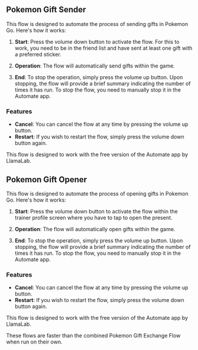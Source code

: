 ## Pokemon Gift Sender

This flow is designed to automate the process of sending gifts in Pokemon Go. Here's how it works:

1. **Start**: Press the volume down button to activate the flow. For this to work, you need to be in the friend list and have sent at least one gift with a preferred sticker.

2. **Operation**: The flow will automatically send gifts within the game.

3. **End**: To stop the operation, simply press the volume up button. Upon stopping, the flow will provide a brief summary indicating the number of times it has run. To stop the flow, you need to manually stop it in the Automate app.

### Features

- **Cancel**: You can cancel the flow at any time by pressing the volume up button.
- **Restart**: If you wish to restart the flow, simply press the volume down button again.

This flow is designed to work with the free version of the Automate app by LlamaLab.

## Pokemon Gift Opener

This flow is designed to automate the process of opening gifts in Pokemon Go. Here's how it works:

1. **Start**: Press the volume down button to activate the flow within the trainer profile screen where you have to tap to open the present.

2. **Operation**: The flow will automatically open gifts within the game.
 
3. **End**: To stop the operation, simply press the volume up button. Upon stopping, the flow will provide a brief summary indicating the number of times it has run. To stop the flow, you need to manually stop it in the Automate app.

### Features

- **Cancel**: You can cancel the flow at any time by pressing the volume up button.
- **Restart**: If you wish to restart the flow, simply press the volume down button again.

This flow is designed to work with the free version of the Automate app by LlamaLab.

These flows are faster than the combined Pokemon Gift Exchange Flow when run on their own.
